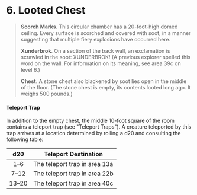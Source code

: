 # 6. Looted Chest

>**Scorch Marks**. This circular chamber has a 20-foot-high domed ceiling. Every surface is scorched and covered with soot, in a manner suggesting that multiple fiery explosions have occurred here.
>
>**Xunderbrok**. On a section of the back wall, an exclamation is scrawled in the soot: XUNDERBROK! (A previous explorer spelled this word on the wall. For information on its meaning, see area 39c on level 6.)
>
>**Chest**. A stone chest also blackened by soot lies open in the middle of the floor. (The stone chest is empty, its contents looted long ago. It weighs 500 pounds.)
>

#### Teleport Trap

In addition to the empty chest, the middle 10-foot square of the room contains a teleport trap (see "Teleport Traps"). A creature teleported by this trap arrives at a location determined by rolling a d20 and consulting the following table:

|  d20  | Teleport Destination          |
|:-----:|-------------------------------|
|  1–6  | The teleport trap in area 13a |
|  7–12 | The teleport trap in area 22b |
| 13–20 | The teleport trap in area 40c |